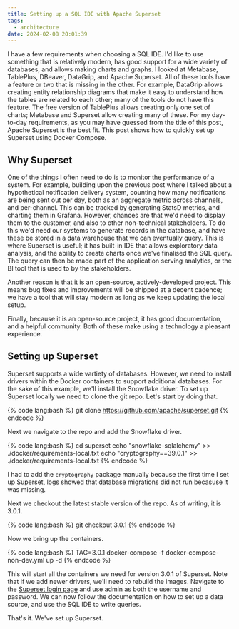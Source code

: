 ```yaml
---
title: Setting up a SQL IDE with Apache Superset
tags:
  - architecture
date: 2024-02-08 20:01:39
---
```


I have a few requirements when choosing a SQL IDE. I'd like to use something that is relatively modern, has good support for a wide variety of databases, and allows making charts and graphs. I looked at Metabase, TablePlus, DBeaver, DataGrip, and Apache Superset. All of these tools have a feature or two that is missing in the other. For example, DataGrip allows creating entity relationship diagrams that make it easy to understand how the tables are related to each other; many of the tools do not have this feature. The free version of TablePlus allows creating only one set of charts; Metabase and Superset allow creating many of these. For my day-to-day requirements, as you may have guessed from the title of this post, Apache Superset is the best fit. This post shows how to quickly set up Superset using Docker Compose.  

## Why Superset  

One of the things I often need to do is to monitor the performance of a system. For example, building upon the previous post where I talked about a hypothetical notification delivery system, counting how many notifications are being sent out per day, both as an aggregate metric across channels, and per-channel. This can be tracked by generating StatsD metrics, and charting them in Grafana. However, chances are that we'd need to display them to the customer, and also to other non-technical stakeholders. To do this we'd need our systems to generate records in the database, and have these be stored in a data warehouse that we can eventually query. This is where Superset is useful; it has built-in IDE that allows exploratory data analysis, and the ability to create charts once we've finalised the SQL query. The query can then be made part of the application serving analytics, or the BI tool that is used to by the stakeholders. 

Another reason is that it is an open-source, actively-developed project. This means bug fixes and improvements will be shipped at a decent cadence; we have a tool that will stay modern as long as we keep updating the local setup.  

Finally, because it is an open-source project, it has good documentation, and a helpful community. Both of these make using a technology a pleasant experience.

## Setting up Superset  

Superset supports a wide vartiety of databases. However, we need to install drivers within the Docker containers to support additional databases. For the sake of this example, we'll install the Snowflake driver. To set up Superset locally we need to clone the git repo. Let's start by doing that. 

{% code lang:bash %}
git clone https://github.com/apache/superset.git
{% endcode %}  

Next we navigate to the repo and add the Snowflake driver.

{% code lang:bash %}
cd superset
echo "snowflake-sqlalchemy" >> ./docker/requirements-local.txt
echo "cryptography==39.0.1" >> ./docker/requirements-local.txt
{% endcode %}  

I had to add the `cryptography` package manually because the first time I set up Superset, logs showed that database migrations did not run becasuse it was missing. 

Next we checkout the latest stable version of the repo. As of writing, it is 3.0.1.  

{% code lang:bash %}
git checkout 3.0.1
{% endcode %}  

Now we bring up the containers.  

{% code lang:bash %}
TAG=3.0.1 docker-compose -f docker-compose-non-dev.yml up -d
{% endcode %}  

This will start all the containers we need for version 3.0.1 of Superset. Note that if we add newer drivers, we'll need to rebuild the images. Navigate to the [Superset login page](http://localhost:8088) and use admin as both the username and password. We can now follow the documentation on how to set up a data source, and use the SQL IDE to write queries.  

That's it. We've set up Superset.
